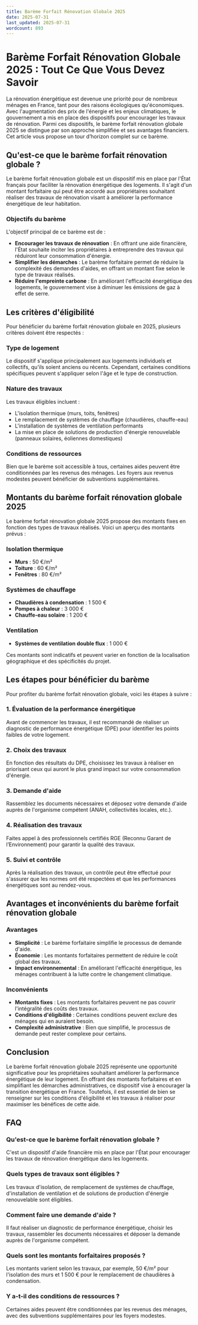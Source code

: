 ```yaml
---
title: Barème Forfait Rénovation Globale 2025
date: 2025-07-31
last_updated: 2025-07-31
wordcount: 893
---
```


# Barème Forfait Rénovation Globale 2025 : Tout Ce Que Vous Devez Savoir

La rénovation énergétique est devenue une priorité pour de nombreux ménages en France, tant pour des raisons écologiques qu'économiques. Avec l'augmentation des prix de l'énergie et les enjeux climatiques, le gouvernement a mis en place des dispositifs pour encourager les travaux de rénovation. Parmi ces dispositifs, le barème forfait rénovation globale 2025 se distingue par son approche simplifiée et ses avantages financiers. Cet article vous propose un tour d’horizon complet sur ce barème.

## Qu'est-ce que le barème forfait rénovation globale ?

Le barème forfait rénovation globale est un dispositif mis en place par l'État français pour faciliter la rénovation énergétique des logements. Il s'agit d'un montant forfaitaire qui peut être accordé aux propriétaires souhaitant réaliser des travaux de rénovation visant à améliorer la performance énergétique de leur habitation.

### Objectifs du barème

L'objectif principal de ce barème est de :

- **Encourager les travaux de rénovation** : En offrant une aide financière, l'État souhaite inciter les propriétaires à entreprendre des travaux qui réduiront leur consommation d'énergie.
- **Simplifier les démarches** : Le barème forfaitaire permet de réduire la complexité des demandes d'aides, en offrant un montant fixe selon le type de travaux réalisés.
- **Réduire l'empreinte carbone** : En améliorant l'efficacité énergétique des logements, le gouvernement vise à diminuer les émissions de gaz à effet de serre.

## Les critères d'éligibilité

Pour bénéficier du barème forfait rénovation globale en 2025, plusieurs critères doivent être respectés :

### Type de logement

Le dispositif s'applique principalement aux logements individuels et collectifs, qu'ils soient anciens ou récents. Cependant, certaines conditions spécifiques peuvent s'appliquer selon l'âge et le type de construction.

### Nature des travaux

Les travaux éligibles incluent :

- L'isolation thermique (murs, toits, fenêtres)
- Le remplacement de systèmes de chauffage (chaudières, chauffe-eau)
- L'installation de systèmes de ventilation performants
- La mise en place de solutions de production d'énergie renouvelable (panneaux solaires, éoliennes domestiques)

### Conditions de ressources

Bien que le barème soit accessible à tous, certaines aides peuvent être conditionnées par les revenus des ménages. Les foyers aux revenus modestes peuvent bénéficier de subventions supplémentaires.

## Montants du barème forfait rénovation globale 2025

Le barème forfait rénovation globale 2025 propose des montants fixes en fonction des types de travaux réalisés. Voici un aperçu des montants prévus :

### Isolation thermique

- **Murs** : 50 €/m²
- **Toiture** : 60 €/m²
- **Fenêtres** : 80 €/m²

### Systèmes de chauffage

- **Chaudières à condensation** : 1 500 €
- **Pompes à chaleur** : 3 000 €
- **Chauffe-eau solaire** : 1 200 €

### Ventilation

- **Systèmes de ventilation double flux** : 1 000 €

Ces montants sont indicatifs et peuvent varier en fonction de la localisation géographique et des spécificités du projet.

## Les étapes pour bénéficier du barème

Pour profiter du barème forfait rénovation globale, voici les étapes à suivre :

### 1. Évaluation de la performance énergétique

Avant de commencer les travaux, il est recommandé de réaliser un diagnostic de performance énergétique (DPE) pour identifier les points faibles de votre logement.

### 2. Choix des travaux

En fonction des résultats du DPE, choisissez les travaux à réaliser en priorisant ceux qui auront le plus grand impact sur votre consommation d'énergie.

### 3. Demande d'aide

Rassemblez les documents nécessaires et déposez votre demande d'aide auprès de l'organisme compétent (ANAH, collectivités locales, etc.). 

### 4. Réalisation des travaux

Faites appel à des professionnels certifiés RGE (Reconnu Garant de l’Environnement) pour garantir la qualité des travaux.

### 5. Suivi et contrôle

Après la réalisation des travaux, un contrôle peut être effectué pour s'assurer que les normes ont été respectées et que les performances énergétiques sont au rendez-vous.

## Avantages et inconvénients du barème forfait rénovation globale

### Avantages

- **Simplicité** : Le barème forfaitaire simplifie le processus de demande d'aide.
- **Économie** : Les montants forfaitaires permettent de réduire le coût global des travaux.
- **Impact environnemental** : En améliorant l'efficacité énergétique, les ménages contribuent à la lutte contre le changement climatique.

### Inconvénients

- **Montants fixes** : Les montants forfaitaires peuvent ne pas couvrir l'intégralité des coûts des travaux.
- **Conditions d'éligibilité** : Certaines conditions peuvent exclure des ménages qui en auraient besoin.
- **Complexité administrative** : Bien que simplifié, le processus de demande peut rester complexe pour certains.

## Conclusion

Le barème forfait rénovation globale 2025 représente une opportunité significative pour les propriétaires souhaitant améliorer la performance énergétique de leur logement. En offrant des montants forfaitaires et en simplifiant les démarches administratives, ce dispositif vise à encourager la transition énergétique en France. Toutefois, il est essentiel de bien se renseigner sur les conditions d'éligibilité et les travaux à réaliser pour maximiser les bénéfices de cette aide.

## FAQ

### Qu'est-ce que le barème forfait rénovation globale ?

C'est un dispositif d'aide financière mis en place par l'État pour encourager les travaux de rénovation énergétique dans les logements.

### Quels types de travaux sont éligibles ?

Les travaux d'isolation, de remplacement de systèmes de chauffage, d'installation de ventilation et de solutions de production d'énergie renouvelable sont éligibles.

### Comment faire une demande d'aide ?

Il faut réaliser un diagnostic de performance énergétique, choisir les travaux, rassembler les documents nécessaires et déposer la demande auprès de l'organisme compétent.

### Quels sont les montants forfaitaires proposés ?

Les montants varient selon les travaux, par exemple, 50 €/m² pour l'isolation des murs et 1 500 € pour le remplacement de chaudières à condensation.

### Y a-t-il des conditions de ressources ?

Certaines aides peuvent être conditionnées par les revenus des ménages, avec des subventions supplémentaires pour les foyers modestes.